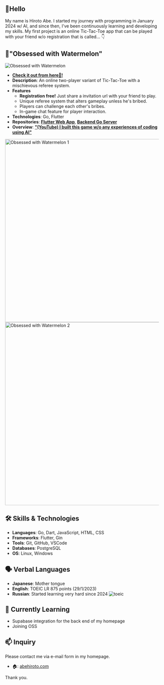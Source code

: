## 👋Hello

My name is Hiroto Abe. I started my journey with programming in January 2024 w/ AI, and since then, I've been continuously learning and developing my skills. My first project is an online Tic-Tac-Toe app that can be played with your friend w/o registration that is called... 👇

## 🍉"Obsessed with Watermelon"
![Obsessed with Watermelon](https://github.com/AbeHiroto/AbeHiroto/blob/main/gh_prof01.jpg)
- **[Check it out from here🍉!](https://abehiroto.com/wmapp)**
- **Description**: An online two-player variant of Tic-Tac-Toe with a mischievous referee system.
- **Features**
  - **Registration free!** Just share a invitation url with your friend to play.
  - Unique referee system that alters gameplay unless he's bribed.
  - Players can challenge each other's bribes.
  - In-game chat feature for player interaction.
- **Technologies**: Go, Flutter
- **Repositories**: **[Flutter Web App](https://github.com/AbeHiroto/watermelon-app)**, **[Backend Go Server](https://github.com/AbeHiroto/watermelon-server)**
- **Overview**: **["(YouTube) I built this game w/o any experiences of coding using AI"](https://www.youtube.com/watch?v=NrmGaaONEmw)**
 
<div align="left">
  <img src="https://github.com/AbeHiroto/AbeHiroto/blob/main/gh_prof02.jpg" alt="Obsessed with Watermelon 1" height="600"/>
  <img src="https://github.com/AbeHiroto/AbeHiroto/blob/main/gh_prof03.jpg" alt="Obsessed with Watermelon 2" height="600"/>
</div>

## 🛠️ Skills & Technologies

- **Languages**: Go, Dart, JavaScript, HTML, CSS
- **Frameworks**: Flutter, Gin
- **Tools**: Git, GitHub, VSCode
- **Databases**: PostgreSQL
- **OS**: Linux, Windows

## 🗣️ Verbal Languages

- **Japanese**: Mother tongue
- **English**: TOEIC LR 875 points (29/1/2023)
- **Russian**: Started learning very hard since 2024
  ![toeic](https://github.com/AbeHiroto/AbeHiroto/blob/main/gh_prof04.jpg)

## 🌱 Currently Learning

- Supabase integration for the back end of my homepage
- Joining OSS

## 📫 Inquiry
Please contact me via e-mail form in my homepage.

- 🏠: [abehiroto.com](https://abehiroto.com)

Thank you.


